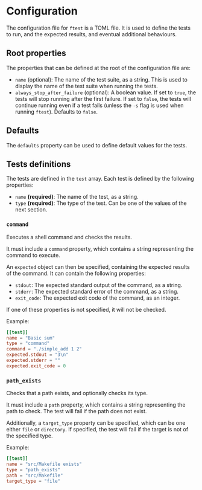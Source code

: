 # Configuration

The configuration file for `ftest` is a TOML file. It is used to define the tests to run, and the expected results, and eventual additional behaviours.

## Root properties

The properties that can be defined at the root of the configuration file are:

- `name` (optional): The name of the test suite, as a string. This is used to display the name of the test suite when running the tests.
- `always_stop_after_failure` (optional): A boolean value. If set to `true`, the tests will stop running after the first failure. If set to `false`, the tests will continue running even if a test fails (unless the `-s` flag is used when running `ftest`). Defaults to `false`.

## Defaults

The `defaults` property can be used to define default values for the tests.

## Tests definitions

The tests are defined in the `test` array. Each test is defined by the following properties:

- `name` **(required)**: The name of the test, as a string.
- `type` **(required)**: The type of the test. Can be one of the values of the next section.

### `command`

Executes a shell command and checks the results.

It must include a `command` property, which contains a string representing the command to execute.

An `expected` object can then be specified, containing the expected results of the command. It can contain the following properties:

- `stdout`: The expected standard output of the command, as a string.
- `stderr`: The expected standard error of the command, as a string.
- `exit_code`: The expected exit code of the command, as an integer.

If one of these properties is not specified, it will not be checked.

Example:

```toml
[[test]]
name = "Basic sum"
type = "command"
command = "./simple_add 1 2"
expected.stdout = "3\n"
expected.stderr = ""
expected.exit_code = 0
```

### `path_exists`

Checks that a path exists, and optionally checks its type.

It must include a `path` property, which contains a string representing the path to check.
The test will fail if the path does not exist.

Additionally, a `target_type` property can be specified, which can be one either `file` or `directory`. If specified, the test will fail if the target is not of the specified type.

Example:

```toml
[[test]]
name = "src/Makefile exists"
type = "path_exists"
path = "src/Makefile"
target_type = "file"
```
